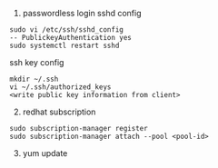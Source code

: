 1. passwordless login
sshd config
```
sudo vi /etc/ssh/sshd_config
-- PublickeyAuthentication yes
sudo systemctl restart sshd
```
ssh key config
```
mkdir ~/.ssh
vi ~/.ssh/authorized_keys
<write public key information from client>
```
2. redhat subscription
```
sudo subscription-manager register
sudo subscription-manager attach --pool <pool-id>
```
3. yum update
